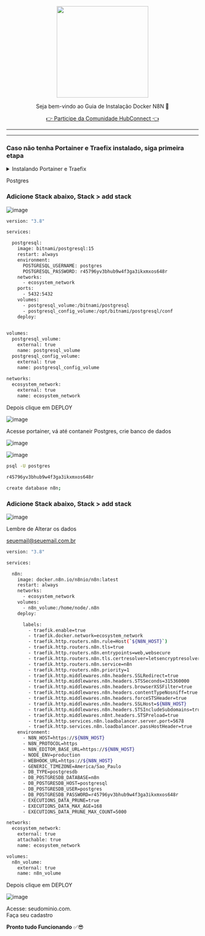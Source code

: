 <p align="center">
<img src="https://cwmkt.com.br/wp-content/uploads/2024/04/logo_github.png" width="240" />
<p align="center">Seja bem-vindo ao Guia de Instalação Docker N8N 🚀</p>
</p>
  
<p align="center"> 
<a href="https://hubconnect.top" target="_blank">👉 Participe da Comunidade HubConnect 👈</a>
</p>

<hr />
<hr />

### Caso não tenha Portainer e Traefix instalado, siga primeira etapa

<details>
<summary>Instalando Portainer e Traefix</summary>

### Atualizando Dependências

Atualize os repositórios do Ubuntu executando o seguinte comando:

```bash
sudo apt update && apt upgrade -y
```

----------------------------------------------------------------------------

**Instale o Docker em sua VPS**

```bash
sudo apt install docker.io -y
```

----------------------------------------------------------------------------

**Instalando Portainer**

```bash
docker swarm init
```

```bash
nano traefik.yml
```

```bash
version: "3.8"

services:

  traefik:
    image: traefik:v2.11.0
    command:
      - "--api.dashboard=true"
      - "--providers.docker.swarmMode=true"
      - "--providers.docker.endpoint=unix:///var/run/docker.sock"
      - "--providers.docker.exposedbydefault=false"
      - "--providers.docker.network=ecosystem_network"
      - "--entrypoints.web.address=:80"
      - "--entrypoints.web.http.redirections.entryPoint.to=websecure"
      - "--entrypoints.web.http.redirections.entryPoint.scheme=https"
      - "--entrypoints.web.http.redirections.entrypoint.permanent=true"
      - "--entrypoints.websecure.address=:443"
      - "--certificatesresolvers.letsencryptresolver.acme.httpchallenge=true"
      - "--certificatesresolvers.letsencryptresolver.acme.httpchallenge.entrypoint=web"
      - "--certificatesresolvers.letsencryptresolver.acme.email=contato@seudominio.com.br"
      - "--certificatesresolvers.letsencryptresolver.acme.storage=/etc/traefik/letsencrypt/acme.json"
      - "--log.level=DEBUG"
      - "--log.format=common"
      - "--log.filePath=/var/log/traefik/traefik.log"
      - "--accesslog=true"
      - "--accesslog.filepath=/var/log/traefik/access-log"
    deploy:
      placement:
        constraints:
          - node.role == manager
      labels:
        - "traefik.enable=true"
        - "traefik.http.middlewares.redirect-https.redirectscheme.scheme=https"
        - "traefik.http.middlewares.redirect-https.redirectscheme.permanent=true"
        - "traefik.http.routers.http-catchall.rule=hostregexp(`{host:.+}`)"
        - "traefik.http.routers.http-catchall.entrypoints=web"
        - "traefik.http.routers.http-catchall.middlewares=redirect-https@docker"
        - "traefik.http.routers.http-catchall.priority=1"
    volumes:
      - "/var/run/docker.sock:/var/run/docker.sock:ro"
      - "traefik_certificates_volume:/etc/traefik/letsencrypt"
    ports:
      - target: 80
        published: 80
        mode: host
      - target: 443
        published: 443
        mode: host
    networks:
      - ecosystem_network

volumes:
  traefik_certificates_volume:
    external: true
    name: traefik_certificates_volume

networks:
  ecosystem_network:
    external: true
    name: ecosystem_network
 ```

```bash
nano portainer.yml
```

```bash
version: "3.8"

services:

  agent:
    image: portainer/agent:latest
    volumes:
      - /var/run/docker.sock:/var/run/docker.sock
      - /var/lib/docker/volumes:/var/lib/docker/volumes
    networks:
      - ecosystem_network
    deploy:
      mode: global
      placement:
        constraints: [node.platform.os == linux]

  portainer:
    image: portainer/portainer-ce:latest
    command: -H tcp://tasks.agent:9001 --tlsskipverify
    volumes:
      - portainer_volume:/data
    networks:
      - ecosystem_network
    deploy:
      mode: replicated
      replicas: 1
      placement:
        constraints: [node.role == manager]
      labels:
        - "traefik.enable=true"
        - "traefik.docker.network=ecosystem_network"
        - "traefik.http.routers.portainer.rule=Host(`painel.seudominio.com.br`)"
        - "traefik.http.routers.portainer.entrypoints=websecure"
        - "traefik.http.routers.portainer.priority=1"
        - "traefik.http.routers.portainer.tls.certresolver=letsencryptresolver"
        - "traefik.http.routers.portainer.service=portainer"
        - "traefik.http.services.portainer.loadbalancer.server.port=9000"

networks:
  ecosystem_network:
    external: true
    attachable: true
    name: ecosystem_network

volumes:
  portainer_volume:
    external: true
    name: portainer_volume
```

```bash
docker network create --driver=overlay ecosystem_network
```

```bash
docker stack deploy --prune --resolve-image always -c traefik.yml traefik
```

```bash
docker stack deploy --prune --resolve-image always -c portainer.yml portainer
```

Acesse URL de seu Site e Crie Usuario


</details>


Postgres

### Adicione Stack abaixo, Stack > add stack

![image](https://github.com/cwmkt/dockerquepasa/assets/91642837/623a6dc6-c231-4105-9a02-3070d894adb8)

```bash
version: "3.8"

services:

  postgresql:
    image: bitnami/postgresql:15
    restart: always
    environment:
      POSTGRESQL_USERNAME: postgres
      POSTGRESQL_PASSWORD: r45796yv3bhub9w4f3ga3ikxmxos648r
    networks:
      - ecosystem_network
    ports:
      - 5432:5432
    volumes:
      - postgresql_volume:/bitnami/postgresql
      - postgresql_config_volume:/opt/bitnami/postgresql/conf
    deploy:
    

volumes:
  postgresql_volume:
    external: true
    name: postgresql_volume
  postgresql_config_volume:
    external: true
    name: postgresql_config_volume
    
networks:
  ecosystem_network:
    external: true
    name: ecosystem_network
```

Depois clique em DEPLOY

![image](https://github.com/cwmkt/dockerquepasa/assets/91642837/bdc62781-993a-4d31-b8cd-5cd6466900f5)

Acesse portainer, vá até contaneir Postgres, crie banco de dados

![image](https://github.com/cwmkt/woofedcrm/assets/91642837/503bf33f-ff42-4fe5-9a8f-a98e2d80d6e4)

![image](https://github.com/cwmkt/woofedcrm/assets/91642837/67eb98c2-f7e7-4f27-ae9d-1befc672edcf)


```bash
psql -U postgres
```

```bash
r45796yv3bhub9w4f3ga3ikxmxos648r
```

```bash
create database n8n;
```

### Adicione Stack abaixo, Stack > add stack

![image](https://github.com/cwmkt/dockerquepasa/assets/91642837/623a6dc6-c231-4105-9a02-3070d894adb8)

Lembre de Alterar os dados 

seuemail@seuemail.com.br<br>


```bash
version: "3.8"

services:

  n8n:
    image: docker.n8n.io/n8nio/n8n:latest
    restart: always
    networks:
      - ecosystem_network
    volumes:
      - n8n_volume:/home/node/.n8n      
    deploy:

      labels:
        - traefik.enable=true
        - traefik.docker.network=ecosystem_network
        - traefik.http.routers.n8n.rule=Host(`${N8N_HOST}`)
        - traefik.http.routers.n8n.tls=true
        - traefik.http.routers.n8n.entrypoints=web,websecure
        - traefik.http.routers.n8n.tls.certresolver=letsencryptresolver
        - traefik.http.routers.n8n.service=n8n
        - traefik.http.routers.n8n.priority=1      
        - traefik.http.middlewares.n8n.headers.SSLRedirect=true
        - traefik.http.middlewares.n8n.headers.STSSeconds=315360000
        - traefik.http.middlewares.n8n.headers.browserXSSFilter=true
        - traefik.http.middlewares.n8n.headers.contentTypeNosniff=true
        - traefik.http.middlewares.n8n.headers.forceSTSHeader=true
        - traefik.http.middlewares.n8n.headers.SSLHost=${N8N_HOST}
        - traefik.http.middlewares.n8n.headers.STSIncludeSubdomains=true
        - traefik.http.middlewares.n8nt.headers.STSPreload=true
        - traefik.http.services.n8n.loadbalancer.server.port=5678
        - traefik.http.services.n8n.loadbalancer.passHostHeader=true            
    environment:
      - N8N_HOST=https://${N8N_HOST}
      - N8N_PROTOCOL=https
      - N8N_EDITOR_BASE_URL=https://${N8N_HOST}
      - NODE_ENV=production
      - WEBHOOK_URL=https://${N8N_HOST}
      - GENERIC_TIMEZONE=America/Sao_Paulo
      - DB_TYPE=postgresdb
      - DB_POSTGRESDB_DATABASE=n8n
      - DB_POSTGRESDB_HOST=postgresql
      - DB_POSTGRESDB_USER=postgres
      - DB_POSTGRESDB_PASSWORD=r45796yv3bhub9w4f3ga3ikxmxos648r
      - EXECUTIONS_DATA_PRUNE=true
      - EXECUTIONS_DATA_MAX_AGE=168
      - EXECUTIONS_DATA_PRUNE_MAX_COUNT=5000

networks:
  ecosystem_network:
    external: true
    attachable: true
    name: ecosystem_network

volumes:
  n8n_volume:
    external: true
    name: n8n_volume
```

Depois clique em DEPLOY

![image](https://github.com/cwmkt/dockerquepasa/assets/91642837/bdc62781-993a-4d31-b8cd-5cd6466900f5)


Acesse: seudominio.com.<br>
Faça seu cadastro

**Pronto tudo Funcionando** ✅😎

